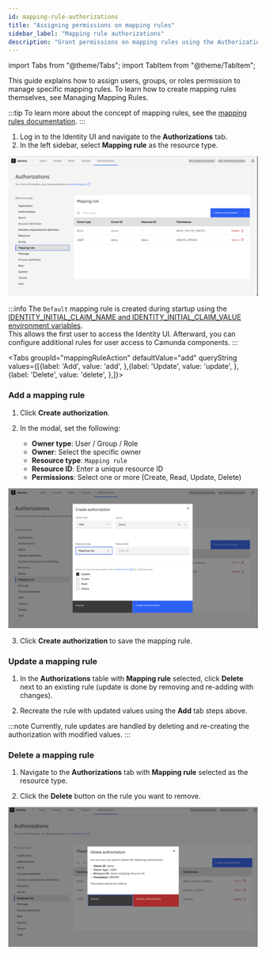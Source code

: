 ```yaml
---
id: mapping-rule-authorizations
title: "Assigning permissions on mapping rules"
sidebar_label: "Mapping rule authorizations"
description: "Grant permissions on mapping rules using the Authorizations UI in Identity."
---
```


import Tabs from "@theme/Tabs";
import TabItem from "@theme/TabItem";

This guide explains how to assign users, groups, or roles permission to manage specific mapping rules. To learn how to create mapping rules themselves, see Managing Mapping Rules.

:::tip
To learn more about the concept of mapping rules, see the [mapping rules documentation](../../../../concepts/mapping-rules.md).
:::

1. Log in to the Identity UI and navigate to the **Authorizations** tab.
2. In the left sidebar, select **Mapping rule** as the resource type.

![authorizations-mapping-rule-tab.png](../img/authorizations-mapping-rule-tab.png)

:::info
The `Default` mapping rule is created during startup using the [IDENTITY_INITIAL_CLAIM_NAME and IDENTITY_INITIAL_CLAIM_VALUE environment variables](/self-managed/components/management-identity/miscellaneous/configuration-variables.md#oidc-configuration).  
This allows the first user to access the Identity UI. Afterward, you can configure additional rules for user access to Camunda components.
:::

<Tabs groupId="mappingRuleAction" defaultValue="add" queryString
values={[{label: 'Add', value: 'add', },{label: 'Update', value: 'update', },{label: 'Delete', value: 'delete', },]}>

<TabItem value="add">

### Add a mapping rule

1. Click **Create authorization**.

2. In the modal, set the following:
   - **Owner type**: User / Group / Role
   - **Owner**: Select the specific owner
   - **Resource type**: `Mapping rule`
   - **Resource ID**: Enter a unique resource ID
   - **Permissions**: Select one or more (Create, Read, Update, Delete)

![create-mapping-rule-authorization-modal.png](../img/create-mapping-rule-authorization-modal.png)

3. Click **Create authorization** to save the mapping rule.

</TabItem>

<TabItem value="update">

### Update a mapping rule

1. In the **Authorizations** table with **Mapping rule** selected, click **Delete** next to an existing rule (update is done by removing and re-adding with changes).

2. Recreate the rule with updated values using the **Add** tab steps above.

:::note
Currently, rule updates are handled by deleting and re-creating the authorization with modified values.
:::

</TabItem>

<TabItem value="delete">

### Delete a mapping rule

1. Navigate to the **Authorizations** tab with **Mapping rule** selected as the resource type.

2. Click the **Delete** button on the rule you want to remove.

![delete-mapping-rule.png](../img/delete-mapping-rule.png)

</TabItem>

</Tabs>
